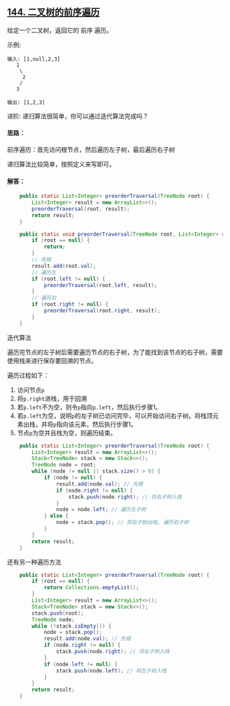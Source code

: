 ## [144. 二叉树的前序遍历](https://leetcode-cn.com/problems/binary-tree-preorder-traversal/)
给定一个二叉树，返回它的 前序 遍历。

 示例:
```
输入: [1,null,2,3]  
   1
    \
     2
    /
   3 

输出: [1,2,3]
```
进阶: 递归算法很简单，你可以通过迭代算法完成吗？

#### 思路：
前序遍历：首先访问根节点，然后遍历左子树，最后遍历右子树

递归算法比较简单，按照定义来写即可。

#### 解答：
```Java
    public static List<Integer> preorderTraversal(TreeNode root) {
        List<Integer> result = new ArrayList<>();
        preorderTraversal(root, result);
        return result;
    }

    public static void preorderTraversal(TreeNode root, List<Integer> result) {
        if (root == null) {
            return;
        }
        // 先根
        result.add(root.val);
        // 遍历左
        if (root.left != null) {
            preorderTraversal(root.left, result);
        }
        // 遍历右
        if (root.right != null) {
            preorderTraversal(root.right, result);
        }
    }
```
迭代算法

遍历完节点的左子树后需要遍历节点的右子树，为了能找到该节点的右子树，需要使用栈来进行保存要回溯的节点。

遍历过程如下：

1. 访问节点`p`
2. 将`p.right`进栈，用于回溯
3. 若`p.left`不为空，则令`p`指向`p.left`，然后执行步骤1。
4. 若`p.left`为空，说明`p`的左子树已访问完毕，可以开始访问右子树。将栈顶元素出栈，并将`p`指向该元素，然后执行步骤1。
5. 节点`p`为空并且栈为空，则遍历结束。

```Java
    public static List<Integer> preorderTraversal(TreeNode root) {
        List<Integer> result = new ArrayList<>();
        Stack<TreeNode> stack = new Stack<>();
        TreeNode node = root;
        while (node != null || stack.size() > 0) {
            if (node != null) {
                result.add(node.val); // 先根
                if (node.right != null) {
                    stack.push(node.right); // 将右子树入栈
                }
                node = node.left; // 遍历左子树
            } else {
                node = stack.pop(); // 将右子树出栈, 遍历右子树
            }
        }
        return result;
    }
```
还有另一种遍历方法

```Java
    public static List<Integer> preorderTraversal(TreeNode root) {
        if (root == null) {
            return Collections.emptyList();
        }
        List<Integer> result = new ArrayList<>();
        Stack<TreeNode> stack = new Stack<>();
        stack.push(root);
        TreeNode node;
        while (!stack.isEmpty()) {
            node = stack.pop();
            result.add(node.val); // 先根
            if (node.right != null) {
                stack.push(node.right); // 将右子树入栈
            }
            if (node.left != null) {
                stack.push(node.left); // 将左子树入栈
            }
        }
        return result;
    }
```